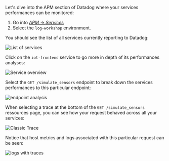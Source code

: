Let's dive into the APM section of Datadog where your services performances can be monitored:

1. Go into [_APM_ -> _Services_](https://app.datadoghq.com/apm/services)
2. Select the `log-workshop` environment.

You should see the list of all services currently reporting to Datadog:

![List of services](https://raw.githubusercontent.com/l0k0ms/workshops/master/log-workshop-2/images/list_of_services.png)

Click on the `iot-frontend` service to go more in depth of its performances analyses:

![Service overview](https://raw.githubusercontent.com/l0k0ms/workshops/master/log-workshop-2/images/service_overview.png)

Select the `GET /simulate_sensors` endpoint to break down the services performances to this particular endpoint:

![endpoint analysis](https://raw.githubusercontent.com/l0k0ms/workshops/master/log-workshop-2/images/endpoint_analysis.png)

When selecting a trace at the bottom of the `GET /simulate_sensors` ressources page, you can see how your request behaved across all your services:

![Classic Trace](https://raw.githubusercontent.com/l0k0ms/workshops/master/log-workshop-2/images/trace_classic.png)

Notice that host metrics and logs associated with this particular request can be seen:

![logs with traces](https://raw.githubusercontent.com/l0k0ms/workshops/master/log-workshop-2/images/logs_with_trace.png)
